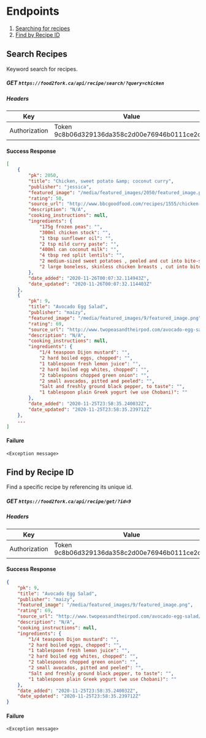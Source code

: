 # Endpoints
1. [Searching for recipes](#Search-Recipes)
1. [Find by Recipe ID](#Find-by-Recipe-ID)


## Search Recipes
Keyword search for recipes.

##### GET `https://food2fork.ca/api/recipe/search/?query=chicken`

##### Headers
| Key | Value |
|-----|-------|
| Authorization | Token 9c8b06d329136da358c2d00e76946b0111ce2c48|

#### Success Response
```json
[
    {
        "pk": 2050,
        "title": "Chicken, sweet potato &amp; coconut curry",
        "publisher": "jessica",
        "featured_image": "/media/featured_images/2050/featured_image.png",
        "rating": 50,
        "source_url": "http://www.bbcgoodfood.com/recipes/1555/chicken-sweet-potato-and-coconut-curry",
        "description": "N/A",
        "cooking_instructions": null,
        "ingredients": {
            "175g frozen peas": "",
            "300ml chicken stock": "",
            "1 tbsp sunflower oil": "",
            "2 tsp mild curry paste": "",
            "400ml can coconut milk": "",
            "4 tbsp red split lentils": "",
            "2 medium-sized sweet potatoes , peeled and cut into bite-size pieces": "",
            "2 large boneless, skinless chicken breasts , cut into bite-size pieces": ""
        },
        "date_added": "2020-11-26T00:07:32.114943Z",
        "date_updated": "2020-11-26T00:07:32.114403Z"
    },
    {
        "pk": 9,
        "title": "Avocado Egg Salad",
        "publisher": "maizy",
        "featured_image": "/media/featured_images/9/featured_image.png",
        "rating": 69,
        "source_url": "http://www.twopeasandtheirpod.com/avocado-egg-salad/",
        "description": "N/A",
        "cooking_instructions": null,
        "ingredients": {
            "1/4 teaspoon Dijon mustard": "",
            "2 hard boiled eggs, chopped": "",
            "1 tablespoon fresh lemon juice": "",
            "2 hard boiled egg whites, chopped": "",
            "2 tablespoons chopped green onion": "",
            "2 small avocados, pitted and peeled": "",
            "Salt and freshly ground black pepper, to taste": "",
            "1 tablespoon plain Greek yogurt (we use Chobani)": ""
        },
        "date_added": "2020-11-25T23:58:35.240032Z",
        "date_updated": "2020-11-25T23:58:35.239712Z"
    },
    ... 
]
```

#### Failure
```
<Exception message>
```



## Find by Recipe ID
Find a specific recipe by referencing its unique id.


##### GET `https://food2fork.ca/api/recipe/get/?id=9`

##### Headers
| Key | Value |
|-----|-------|
| Authorization | Token 9c8b06d329136da358c2d00e76946b0111ce2c48|


#### Success Response
```json
{
    "pk": 9,
    "title": "Avocado Egg Salad",
    "publisher": "maizy",
    "featured_image": "/media/featured_images/9/featured_image.png",
    "rating": 69,
    "source_url": "http://www.twopeasandtheirpod.com/avocado-egg-salad/",
    "description": "N/A",
    "cooking_instructions": null,
    "ingredients": {
        "1/4 teaspoon Dijon mustard": "",
        "2 hard boiled eggs, chopped": "",
        "1 tablespoon fresh lemon juice": "",
        "2 hard boiled egg whites, chopped": "",
        "2 tablespoons chopped green onion": "",
        "2 small avocados, pitted and peeled": "",
        "Salt and freshly ground black pepper, to taste": "",
        "1 tablespoon plain Greek yogurt (we use Chobani)": ""
    },
    "date_added": "2020-11-25T23:58:35.240032Z",
    "date_updated": "2020-11-25T23:58:35.239712Z"
}
```


#### Failure
```
<Exception message>
```


